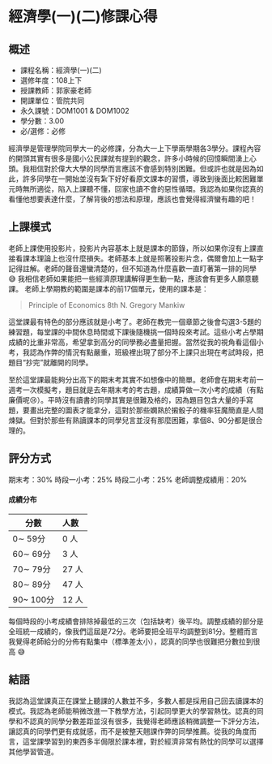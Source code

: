 # 經濟學(一)(二)修課心得
## 概述
- 課程名稱：經濟學(一)(二)
- 選修年度：108上下
- 授課教師：郭家豪老師
- 開課單位：管院共同  
- 永久課號：DOM1001 & DOM1002
- 學分數：3.00
- 必/選修：必修

經濟學是管理學院同學大一的必修課，分為大一上下學兩學期各3學分。課程內容的開頭其實有很多是國小公民課就有提到的觀念，許多小時候的回憶瞬間湧上心頭。我相信對於偉大大學的同學而言應該不會感到特別困難。但或許也就是因為如此，許多同學在一開始並沒有紮下好好看原文課本的習慣，導致到後面比較困難單元時無所適從，陷入上課聽不懂，回家也讀不會的惡性循環。我認為如果你認真的看懂他想要表達什麼，了解背後的想法和原理，應該也會覺得經濟蠻有趣的吧！

## 上課模式
老師上課使用投影片，投影片內容基本上就是課本的節錄，所以如果你沒有上課直接看課本理論上也沒什麼損失。老師基本上就是照著投影片念，偶爾會加上一點字記得註解。老師的聲音還蠻清楚的，但不知道為什麼喜歡一直盯著第一排的同學 😅 我相信老師如果能把一些經濟原理講解得更生動一點，應該會有更多人願意聽課。
老師上學期教的範圍是課本的前17個單元，使用的課本是：

> Principle of Economics 8th N. Gregory Mankiw

這堂課最有特色的部分應該就是小考了。老師在教完一個章節之後會勾選3-5題的練習題，每堂課的中間休息時間或下課後隨機挑一個時段來考試。這些小考占學期成績的比重非常高，希望拿到高分的同學務必盡量把握。當然從我的視角看這個小考，我認為作弊的情況有點嚴重，班級裡出現了部分不上課只出現在考試時段，把題目“抄完”就離開的同學。

至於這堂課最能夠分出高下的期末考其實不如想像中的簡單。老師會在期末考前一週考一次模擬考，題目就是去年期末考的考古題，成績算做一次小考的成績（有點廉價呢😢）。平時沒有讀書的同學其實是很難及格的，因為題目包含大量的手寫題，要畫出完整的圖表才能拿分，這對於那些嫻熟於摋骰子的機率狂魔簡直是人間煉獄。但對於那些有熟讀課本的同學兒言並沒有那麼困難，拿個8、90分都是很合理的。

## 評分方式

期末考：30%
時段一小考：25%
時段二小考：25%
老師調整成績用：20%

#### 成績分布
   分數 | 人數
--------|:-----
0∼ 59分| 0 人
60∼ 69分| 3 人
70∼ 79分| 27 人
80∼ 89分| 47 人
90~ 100分| 12 人

每個時段的小考成績會排除掉最低的三次（包括缺考）後平均。調整成績的部分是全班統一成績的，像我們這屆是72分。老師要把全班平均調整到81分。整體而言我覺得老師給分的分佈有點集中（標準差太小），認真的同學也很難把分數拉到很高 😅

## 結語
我認為這堂課真正在課堂上聽課的人數並不多，多數人都是採用自己回去讀課本的模式。我認為老師能稍微改進一下教學方法，引起同學更大的學習熱忱。認真的同學和不認真的同學分數差距並沒有很多，我覺得老師應該稍微調整一下評分方法，讓認真的同學們更有成就感，而不是被整天翹課作弊的同學推薦。從我的角度而言，這堂課學習到的東西多半侷限於課本裡，對於經濟非常有熱忱的同學可以選擇其他學習管道。

